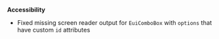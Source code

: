 **Accessibility**

- Fixed missing screen reader output for `EuiComboBox` with `options` that have custom `id` attributes

